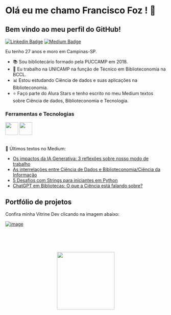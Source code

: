 

# Olá eu me chamo Francisco Foz ! 👋
## Bem vindo ao meu perfil do GitHub!           

<p align='left'>
    
[![Linkedin Badge](https://img.shields.io/badge/LinkedIn-0077B5?style=for-the-badge&logo=linkedin&logoColor=white
)](https://www.linkedin.com/in/francisco-tadeu-foz/)
[![Medium Badge](https://img.shields.io/badge/Medium-12100E?style=for-the-badge&logo=medium&logoColor=white
)](https://medium.com/@franciscofoz)
</p>

Eu tenho 27 anos e moro em Campinas-SP.


- :books: Sou bibliotecário formado pela PUCCAMP em 2018.
- :school: Eu trabalho na UNICAMP na função de Técnico em Biblioteconomia na BCCL.
- :bar_chart: Estou estudando Ciência de dados e suas aplicações na Biblioteconomia.
- :star: Faço parte do Alura Stars e tenho escrito no meu Medium textos sobre Ciência de dados, Biblioteconomia e Tecnologia.


### Ferramentas e Tecnologias
<code><img src="https://cdn.jsdelivr.net/gh/devicons/devicon/icons/python/python-original.svg" width="40" height="40"></code>
<code><img src="https://upload.wikimedia.org/wikipedia/commons/thumb/c/cf/New_Power_BI_Logo.svg/2048px-New_Power_BI_Logo.svg.png" width="40" height="40"></code>
</br>
</br>


:pencil: Últimos textos no Medium:
<!-- MEDIUM:START -->
- [Os impactos da IA Generativa: 3 reflexões sobre nosso modo de trabalho](https://franciscofoz.medium.com/os-impactos-da-ia-generativa-3-reflex%C3%B5es-sobre-nosso-modo-de-trabalho-dea4c52be9b2?source=rss-30612e32581e------2)
- [As interrelações entre Ciência de Dados e Biblioteconomia/Ciência da Informação](https://franciscofoz.medium.com/as-interrela%C3%A7%C3%B5es-entre-ci%C3%AAncia-de-dados-e-biblioteconomia-ci%C3%AAncia-da-informa%C3%A7%C3%A3o-b9ddab9b5a9f?source=rss-30612e32581e------2)
- [5 Desafios com Strings para iniciantes em Python](https://franciscofoz.medium.com/5-desafios-com-strings-para-iniciantes-em-python-81e3a5ba9cbe?source=rss-30612e32581e------2)
- [ChatGPT em Bibliotecas: O que a Ciência está falando sobre?](https://franciscofoz.medium.com/chatgpt-em-bibliotecas-o-que-a-ci%C3%AAncia-est%C3%A1-falando-sobre-6345dba2b063?source=rss-30612e32581e------2)
<!-- MEDIUM:END -->


## Portfólio de projetos

Confira minha Vitrine Dev clicando na imagem abaixo:

[![image](https://user-images.githubusercontent.com/64700794/188927548-c627858f-5e22-4373-b6fc-f9bd26c5195f.png)](https://cursos.alura.com.br/vitrinedev/FranciscoFoz)

</br>
</br>
</br>

<div>
<a href="https://gist.github.com/FranciscoFoz">
<p align = "center"> <img height="180em" src="https://github-readme-stats.vercel.app/api/top-langs/?username=FranciscoFoz&layout=compact&langs_count=7&theme=dracula"/>
</div>

